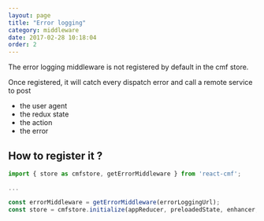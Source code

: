 ```yaml
---
layout: page
title: "Error logging"
category: middleware
date: 2017-02-28 10:18:04
order: 2
---
```


The error logging middleware is not registered by default in the cmf store.

Once registered, it will catch every dispatch error and call a remote service to post 
* the user agent
* the redux state
* the action
* the error

## How to register it ?

```javascript
import { store as cmfstore, getErrorMiddleware } from 'react-cmf';

... 

const errorMiddleware = getErrorMiddleware(errorLoggingUrl);
const store = cmfstore.initialize(appReducer, preloadedState, enhancer, [errorMiddleware]);
```

